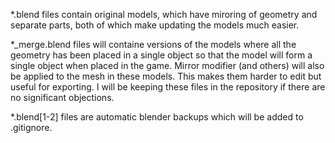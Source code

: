 \*.blend files contain original models, which have miroring of geometry and separate
 parts, both of which make updating the models much easier.
 
\*_merge.blend files will containe versions of the models where all the geometry has been
 placed in a single object so that the model will form a single object when placed in the
 game. Mirror modifier (and others) will also be applied to the mesh in these models. This
 makes them harder to edit but useful for exporting. I will be keeping these files in the
 repository if there are no significant objections.
 
\*.blend[1-2] files are automatic blender backups which will be added to .gitignore.
